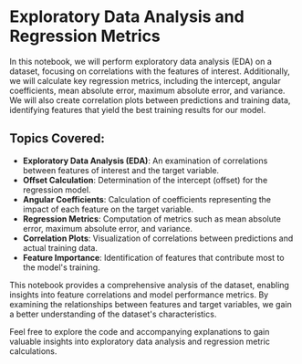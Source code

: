 # Exploratory Data Analysis and Regression Metrics

In this notebook, we will perform exploratory data analysis (EDA) on a dataset, focusing on correlations with the features of interest. Additionally, we will calculate key regression metrics, including the intercept, angular coefficients, mean absolute error, maximum absolute error, and variance. We will also create correlation plots between predictions and training data, identifying features that yield the best training results for our model.

## Topics Covered:

- **Exploratory Data Analysis (EDA)**: An examination of correlations between features of interest and the target variable.
- **Offset Calculation**: Determination of the intercept (offset) for the regression model.
- **Angular Coefficients**: Calculation of coefficients representing the impact of each feature on the target variable.
- **Regression Metrics**: Computation of metrics such as mean absolute error, maximum absolute error, and variance.
- **Correlation Plots**: Visualization of correlations between predictions and actual training data.
- **Feature Importance**: Identification of features that contribute most to the model's training.

This notebook provides a comprehensive analysis of the dataset, enabling insights into feature correlations and model performance metrics. By examining the relationships between features and target variables, we gain a better understanding of the dataset's characteristics.

Feel free to explore the code and accompanying explanations to gain valuable insights into exploratory data analysis and regression metric calculations.
